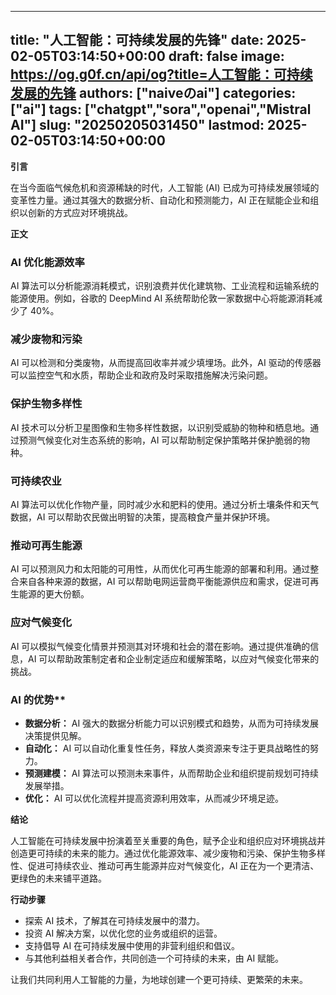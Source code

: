 
---
title: "人工智能：可持续发展的先锋"
date: 2025-02-05T03:14:50+00:00
draft: false
image: https://og.g0f.cn/api/og?title=人工智能：可持续发展的先锋
authors: ["naiveのai"]
categories: ["ai"]
tags: ["chatgpt","sora","openai","Mistral AI"]
slug: "20250205031450"
lastmod: 2025-02-05T03:14:50+00:00
---
**引言**

在当今面临气候危机和资源稀缺的时代，人工智能 (AI) 已成为可持续发展领域的变革性力量。通过其强大的数据分析、自动化和预测能力，AI 正在赋能企业和组织以创新的方式应对环境挑战。

**正文**

### AI 优化能源效率

AI 算法可以分析能源消耗模式，识别浪费并优化建筑物、工业流程和运输系统的能源使用。例如，谷歌的 DeepMind AI 系统帮助伦敦一家数据中心将能源消耗减少了 40%。

### 减少废物和污染

AI 可以检测和分类废物，从而提高回收率并减少填埋场。此外，AI 驱动的传感器可以监控空气和水质，帮助企业和政府及时采取措施解决污染问题。

### 保护生物多样性

AI 技术可以分析卫星图像和生物多样性数据，以识别受威胁的物种和栖息地。通过预测气候变化对生态系统的影响，AI 可以帮助制定保护策略并保护脆弱的物种。

### 可持续农业

AI 算法可以优化作物产量，同时减少水和肥料的使用。通过分析土壤条件和天气数据，AI 可以帮助农民做出明智的决策，提高粮食产量并保护环境。

### 推动可再生能源

AI 可以预测风力和太阳能的可用性，从而优化可再生能源的部署和利用。通过整合来自各种来源的数据，AI 可以帮助电网运营商平衡能源供应和需求，促进可再生能源的更大份额。

### 应对气候变化

AI 可以模拟气候变化情景并预测其对环境和社会的潜在影响。通过提供准确的信息，AI 可以帮助政策制定者和企业制定适应和缓解策略，以应对气候变化带来的挑战。

### AI 的优势**

* **数据分析：** AI 强大的数据分析能力可以识别模式和趋势，从而为可持续发展决策提供见解。
* **自动化：** AI 可以自动化重复性任务，释放人类资源来专注于更具战略性的努力。
* **预测建模：** AI 算法可以预测未来事件，从而帮助企业和组织提前规划可持续发展举措。
* **优化：** AI 可以优化流程并提高资源利用效率，从而减少环境足迹。

**结论**

人工智能在可持续发展中扮演着至关重要的角色，赋予企业和组织应对环境挑战并创造更可持续的未来的能力。通过优化能源效率、减少废物和污染、保护生物多样性、促进可持续农业、推动可再生能源并应对气候变化，AI 正在为一个更清洁、更绿色的未来铺平道路。

**行动步骤**

* 探索 AI 技术，了解其在可持续发展中的潜力。
* 投资 AI 解决方案，以优化您的业务或组织的运营。
* 支持倡导 AI 在可持续发展中使用的非营利组织和倡议。
* 与其他利益相关者合作，共同创造一个可持续的未来，由 AI 赋能。

让我们共同利用人工智能的力量，为地球创建一个更可持续、更繁荣的未来。